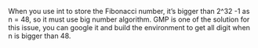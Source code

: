 When you use int to store the Fibonacci number, it’s bigger than 2^32 -1 as n = 48,
so it must use big number algorithm.
GMP is one of the solution for this issue, 
you can google it and build the environment to get all digit when n is bigger than 48.
